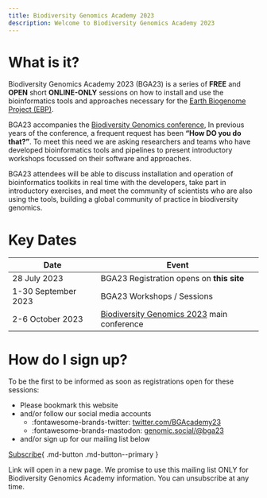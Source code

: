 ```yaml
---
title: Biodiversity Genomics Academy 2023
description: Welcome to Biodiversity Genomics Academy 2023
---
```


# What is it?

Biodiversity Genomics Academy 2023 (BGA23) is a series of **FREE** and **OPEN** short **ONLINE-ONLY** sessions on how to install and use the bioinformatics tools and approaches necessary for the [Earth Biogenome Project (EBP)](https://earthbiogenome.org).

BGA23 accompanies the [Biodiversity Genomics conference](https://events.venue-av.com/e/BG23_registration), In previous years of the conference, a frequent request has been **“How DO you do that?”**. To meet this need we are asking researchers and teams who have developed bioinformatics tools and pipelines to present introductory workshops focussed on their software and approaches.

BGA23 attendees will be able to discuss installation and operation of bioinformatics toolkits in real time with the developers, take part in introductory exercises, and meet the community of scientists who are also using the tools, building a global community of practice in biodiversity genomics.

# Key Dates

| Date | Event |
|------|-------|
| 28 July 2023 | BGA23 Registration opens on **this site** |
| 1-30 September 2023 | BGA23 Workshops / Sessions |
| 2-6 October 2023 | [Biodiversity Genomics 2023](https://events.venue-av.com/e/BG23_registration) main conference | 

# How do I sign up?

To be the first to be informed as soon as registrations open for these sessions:

- Please bookmark this website
- and/or follow our social media accounts
    - :fontawesome-brands-twitter: [twitter.com/BGAcademy23](https://twitter.com/BGAcademy23)
    - :fontawesome-brands-mastodon: [genomic.social/@bga23](https://genomic.social/@bga23)
- and/or sign up for our mailing list below

[Subscribe](https://zcmp.eu/QIAZ){ .md-button .md-button--primary }

Link will open in a new page. We promise to use this mailing list ONLY for Biodiversity Genomics Academy information. You can unsubscribe at any time.


